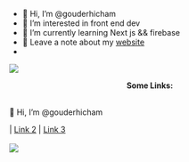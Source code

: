 - 👋 Hi, I’m @gouderhicham
- 👀 I’m interested in front end dev
- 🌱 I’m currently learning Next js && firebase 
- 🙌 Leave a note about my [website](https://gouder-pf.vercel.app/)
- 
![](https://komarev.com/ghpvc/?username=gouderhicham&style=flat-square&label=PROFILE+VIEWS)  
<p align="center" style="display:flex;flex-direction:column;">
  <b>Some Links:</b><br>
  <p>👋 Hi, I’m @gouderhicham</p> |
  <a href="#">Link 2</a> |
  <a href="#">Link 3</a>
  <br><br>
  <img src="http://s.4cdn.org/image/title/105.gif">
</p>
